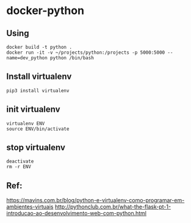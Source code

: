 # docker-python

## Using
```
docker build -t python .
docker run -it -v ~/projects/python:/projects -p 5000:5000 --name=dev_python python /bin/bash
```


## Install virtualenv
```pip3 install virtualenv```

## init virtualenv
```
virtualenv ENV
source ENV/bin/activate
```


## stop virtualenv
```
deactivate
rm -r ENV
```

## Ref:
https://mavins.com.br/blog/python-e-virtualenv-como-programar-em-ambientes-virtuais
http://pythonclub.com.br/what-the-flask-pt-1-introducao-ao-desenvolvimento-web-com-python.html
